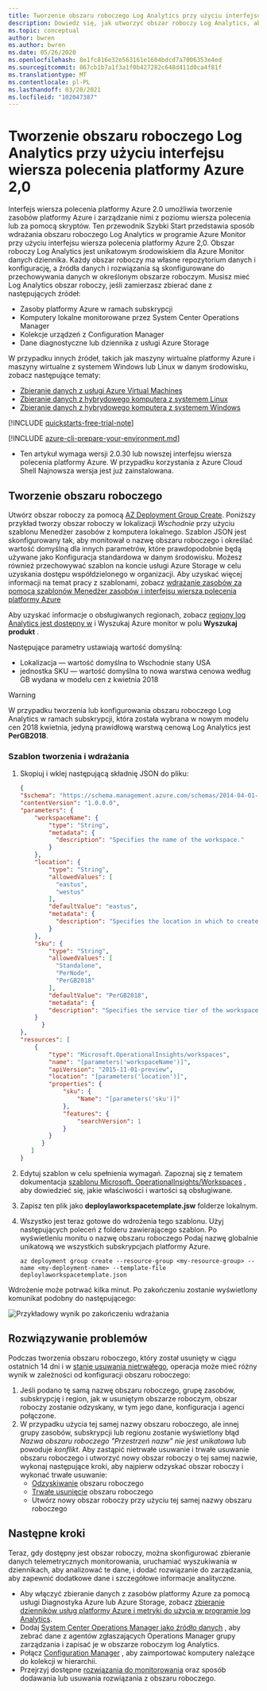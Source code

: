 ```yaml
---
title: Tworzenie obszaru roboczego Log Analytics przy użyciu interfejsu wiersza polecenia platformy Azure | Microsoft Docs
description: Dowiedz się, jak utworzyć obszar roboczy Log Analytics, aby umożliwić zarządzanie rozwiązaniami i zbieraniem danych w środowiskach w chmurze i lokalnych przy użyciu interfejsu wiersza polecenia platformy Azure.
ms.topic: conceptual
author: bwren
ms.author: bwren
ms.date: 05/26/2020
ms.openlocfilehash: 8e1fc816e32e563161e1604bdcd7a7006353e4ed
ms.sourcegitcommit: 867cb1b7a1f3a1f0b427282c648d411d0ca4f81f
ms.translationtype: MT
ms.contentlocale: pl-PL
ms.lasthandoff: 03/20/2021
ms.locfileid: "102047387"
---
```

# <a name="create-a-log-analytics-workspace-with-azure-cli-20"></a>Tworzenie obszaru roboczego Log Analytics przy użyciu interfejsu wiersza polecenia platformy Azure 2,0

Interfejs wiersza polecenia platformy Azure 2.0 umożliwia tworzenie zasobów platformy Azure i zarządzanie nimi z poziomu wiersza polecenia lub za pomocą skryptów. Ten przewodnik Szybki Start przedstawia sposób wdrażania obszaru roboczego Log Analytics w programie Azure Monitor przy użyciu interfejsu wiersza polecenia platformy Azure 2,0. Obszar roboczy Log Analytics jest unikatowym środowiskiem dla Azure Monitor danych dziennika. Każdy obszar roboczy ma własne repozytorium danych i konfigurację, a źródła danych i rozwiązania są skonfigurowane do przechowywania danych w określonym obszarze roboczym. Musisz mieć Log Analytics obszar roboczy, jeśli zamierzasz zbierać dane z następujących źródeł:

* Zasoby platformy Azure w ramach subskrypcji  
* Komputery lokalne monitorowane przez System Center Operations Manager  
* Kolekcje urządzeń z Configuration Manager  
* Dane diagnostyczne lub dziennika z usługi Azure Storage  

W przypadku innych źródeł, takich jak maszyny wirtualne platformy Azure i maszyny wirtualne z systemem Windows lub Linux w danym środowisku, zobacz następujące tematy:

* [Zbieranie danych z usługi Azure Virtual Machines](../vm/quick-collect-azurevm.md)
* [Zbieranie danych z hybrydowego komputera z systemem Linux](../vm/quick-collect-linux-computer.md)
* [Zbieranie danych z hybrydowego komputera z systemem Windows](../vm/quick-collect-windows-computer.md)

[!INCLUDE [quickstarts-free-trial-note](../../../includes/quickstarts-free-trial-note.md)]

[!INCLUDE [azure-cli-prepare-your-environment.md](../../../includes/azure-cli-prepare-your-environment.md)]

- Ten artykuł wymaga wersji 2.0.30 lub nowszej interfejsu wiersza polecenia platformy Azure. W przypadku korzystania z Azure Cloud Shell Najnowsza wersja jest już zainstalowana.

## <a name="create-a-workspace"></a>Tworzenie obszaru roboczego
Utwórz obszar roboczy za pomocą [AZ Deployment Group Create](/cli/azure/deployment/group#az_deployment_group_create). Poniższy przykład tworzy obszar roboczy w lokalizacji *Wschodnie* przy użyciu szablonu Menedżer zasobów z komputera lokalnego. Szablon JSON jest skonfigurowany tak, aby monitował o nazwę obszaru roboczego i określać wartość domyślną dla innych parametrów, które prawdopodobnie będą używane jako Konfiguracja standardowa w danym środowisku. Możesz również przechowywać szablon na koncie usługi Azure Storage w celu uzyskania dostępu współdzielonego w organizacji. Aby uzyskać więcej informacji na temat pracy z szablonami, zobacz [wdrażanie zasobów za pomocą szablonów Menedżer zasobów i interfejsu wiersza polecenia platformy Azure](../../azure-resource-manager/templates/deploy-cli.md)

Aby uzyskać informacje o obsługiwanych regionach, zobacz [regiony log Analytics jest dostępny w](https://azure.microsoft.com/regions/services/) i Wyszukaj Azure monitor w polu **Wyszukaj produkt** .

Następujące parametry ustawiają wartość domyślną:

* Lokalizacja — wartość domyślna to Wschodnie stany USA
* jednostka SKU — wartość domyślna to nowa warstwa cenowa według GB wydana w modelu cen z kwietnia 2018

>[!WARNING]
>W przypadku tworzenia lub konfigurowania obszaru roboczego Log Analytics w ramach subskrypcji, która została wybrana w nowym modelu cen 2018 kwietnia, jedyną prawidłową warstwą cenową Log Analytics jest **PerGB2018**.
>

### <a name="create-and-deploy-template"></a>Szablon tworzenia i wdrażania

1. Skopiuj i wklej następującą składnię JSON do pliku:

    ```json
    {
    "$schema": "https://schema.management.azure.com/schemas/2014-04-01-preview/deploymentTemplate.json#",
    "contentVersion": "1.0.0.0",
    "parameters": {
        "workspaceName": {
            "type": "String",
            "metadata": {
              "description": "Specifies the name of the workspace."
            }
        },
        "location": {
            "type": "String",
            "allowedValues": [
              "eastus",
              "westus"
            ],
            "defaultValue": "eastus",
            "metadata": {
              "description": "Specifies the location in which to create the workspace."
            }
        },
        "sku": {
            "type": "String",
            "allowedValues": [
              "Standalone",
              "PerNode",
              "PerGB2018"
            ],
            "defaultValue": "PerGB2018",
            "metadata": {
            "description": "Specifies the service tier of the workspace: Standalone, PerNode, Per-GB"
        }
          }
    },
    "resources": [
        {
            "type": "Microsoft.OperationalInsights/workspaces",
            "name": "[parameters('workspaceName')]",
            "apiVersion": "2015-11-01-preview",
            "location": "[parameters('location')]",
            "properties": {
                "sku": {
                    "Name": "[parameters('sku')]"
                },
                "features": {
                    "searchVersion": 1
                }
            }
          }
       ]
    }
    ```

2. Edytuj szablon w celu spełnienia wymagań. Zapoznaj się z tematem dokumentacja [szablonu Microsoft. OperationalInsights/Workspaces](/azure/templates/microsoft.operationalinsights/2015-11-01-preview/workspaces) , aby dowiedzieć się, jakie właściwości i wartości są obsługiwane.
3. Zapisz ten plik jako **deploylaworkspacetemplate.jsw** folderze lokalnym.   
4. Wszystko jest teraz gotowe do wdrożenia tego szablonu. Użyj następujących poleceń z folderu zawierającego szablon. Po wyświetleniu monitu o nazwę obszaru roboczego Podaj nazwę globalnie unikatową we wszystkich subskrypcjach platformy Azure.

    ```azurecli
    az deployment group create --resource-group <my-resource-group> --name <my-deployment-name> --template-file deploylaworkspacetemplate.json
    ```

Wdrożenie może potrwać kilka minut. Po zakończeniu zostanie wyświetlony komunikat podobny do następującego:

![Przykładowy wynik po zakończeniu wdrażania](media/quick-create-workspace-cli/template-output-01.png)

## <a name="troubleshooting"></a>Rozwiązywanie problemów
Podczas tworzenia obszaru roboczego, który został usunięty w ciągu ostatnich 14 dni i w [stanie usuwania nietrwałego](../logs/delete-workspace.md#soft-delete-behavior), operacja może mieć różny wynik w zależności od konfiguracji obszaru roboczego:
1. Jeśli podano tę samą nazwę obszaru roboczego, grupę zasobów, subskrypcję i region, jak w usuniętym obszarze roboczym, obszar roboczy zostanie odzyskany, w tym jego dane, konfiguracja i agenci połączone.
2. W przypadku użycia tej samej nazwy obszaru roboczego, ale innej grupy zasobów, subskrypcji lub regionu zostanie wyświetlony błąd *Nazwa obszaru roboczego "Przestrzeń nazw" nie jest unikatowa* lub powoduje *konflikt*. Aby zastąpić nietrwałe usuwanie i trwałe usuwanie obszaru roboczego i utworzyć nowy obszar roboczy o tej samej nazwie, wykonaj następujące kroki, aby najpierw odzyskać obszar roboczy i wykonać trwałe usuwanie:
   * [Odzyskiwanie](../logs/delete-workspace.md#recover-workspace) obszaru roboczego
   * [Trwałe usunięcie](../logs/delete-workspace.md#permanent-workspace-delete) obszaru roboczego
   * Utwórz nowy obszar roboczy przy użyciu tej samej nazwy obszaru roboczego

## <a name="next-steps"></a>Następne kroki
Teraz, gdy dostępny jest obszar roboczy, można skonfigurować zbieranie danych telemetrycznych monitorowania, uruchamiać wyszukiwania w dziennikach, aby analizować te dane, i dodać rozwiązanie do zarządzania, aby zapewnić dodatkowe dane i szczegółowe informacje analityczne.  

* Aby włączyć zbieranie danych z zasobów platformy Azure za pomocą usługi Diagnostyka Azure lub Azure Storage, zobacz [zbieranie dzienników usług platformy Azure i metryki do użycia w programie log Analytics](../essentials/resource-logs.md#send-to-log-analytics-workspace).  
* Dodaj [System Center Operations Manager jako źródło danych](../agents/om-agents.md) , aby zebrać dane z agentów zgłaszających Operations Manager grupy zarządzania i zapisać je w obszarze roboczym log Analytics.  
* Połącz [Configuration Manager](../logs/collect-sccm.md) , aby zaimportować komputery należące do kolekcji w hierarchii.  
* Przejrzyj dostępne [rozwiązania do monitorowania](../insights/solutions.md) oraz sposób dodawania lub usuwania rozwiązania z obszaru roboczego.


